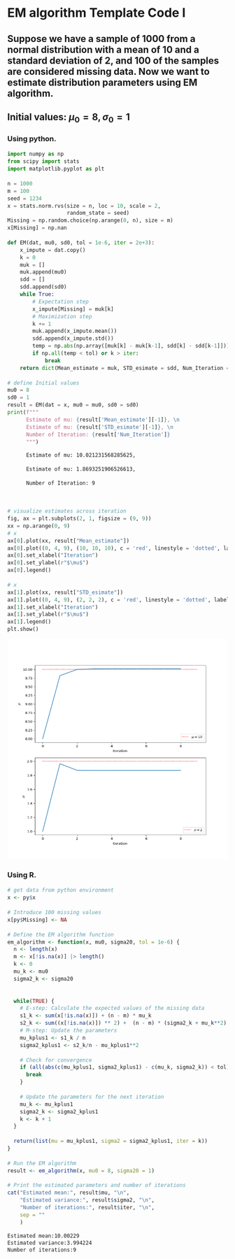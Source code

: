 # EM algorithm Template Code I


## Suppose we have a sample of 1000 from a normal distribution with a mean of 10 and a standard deviation of 2, and 100 of the samples are considered missing data. Now we want to estimate distribution parameters using EM algorithm.

## Initial values: $\mu_0 = 8, \sigma_0 = 1$

### Using python.

``` python
import numpy as np
from scipy import stats
import matplotlib.pyplot as plt

n = 1000
m = 100
seed = 1234
x = stats.norm.rvs(size = n, loc = 10, scale = 2, 
                   random_state = seed)
Missing = np.random.choice(np.arange(0, n), size = m) 
x[Missing] = np.nan

def EM(dat, mu0, sd0, tol = 1e-6, iter = 2e+3): 
    x_impute = dat.copy()
    k = 0
    muk = []
    muk.append(mu0)
    sdd = []
    sdd.append(sd0)
    while True: 
        # Expectation step 
        x_impute[Missing] = muk[k]
        # Maximization step 
        k += 1
        muk.append(x_impute.mean())
        sdd.append(x_impute.std())
        temp = np.abs(np.array([muk[k] - muk[k-1], sdd[k] - sdd[k-1]]))
        if np.all(temp < tol) or k > iter:
            break
    return dict(Mean_estimate = muk, STD_esimate = sdd, Num_Iteration = k + 1)

# define Initial values
mu0 = 8
sd0 = 1
result = EM(dat = x, mu0 = mu0, sd0 = sd0)
print(f"""
      Estimate of mu: {result['Mean_estimate'][-1]}, \n 
      Estimate of mu: {result['STD_esimate'][-1]}, \n
      Number of Iteration: {result['Num_Iteration']}
      """)
```


          Estimate of mu: 10.021231568285625, 
     
          Estimate of mu: 1.8693251906526613, 

          Number of Iteration: 9
          

``` python
    

# visualize estimates across iteration 
fig, ax = plt.subplots(2, 1, figsize = (9, 9))
xx = np.arange(0, 9)
# x
ax[0].plot(xx, result["Mean_estimate"])
ax[0].plot((0, 4, 9), (10, 10, 10), c = 'red', linestyle = 'dotted', label = r"$\mu = 10$")
ax[0].set_xlabel("Iteration")
ax[0].set_ylabel(r"$\mu$")
ax[0].legend()

# x
ax[1].plot(xx, result["STD_esimate"])
ax[1].plot((0, 4, 9), (2, 2, 2), c = 'red', linestyle = 'dotted', label = r"$\sigma = 2$")
ax[1].set_xlabel("Iteration")
ax[1].set_ylabel(r"$\mu$")
ax[1].legend()
plt.show()
```

![](EM_algorithm_files/figure-commonmark/unnamed-chunk-2-1.png)

### Using R.

``` r
# get data from python environment
x <- py$x

# Introduce 100 missing values
x[py$Missing] <- NA

# Define the EM algorithm function
em_algorithm <- function(x, mu0, sigma20, tol = 1e-6) {
  n <- length(x)
  m <- x[!is.na(x)] |> length()
  k <- 0
  mu_k <- mu0
  sigma2_k <- sigma20

  
  while(TRUE) {
    # E-step: Calculate the expected values of the missing data
    s1_k <- sum(x[!is.na(x)]) + (n - m) * mu_k
    s2_k <- sum((x[!is.na(x)]) ** 2) +  (n - m) * (sigma2_k + mu_k**2)
    # M-step: Update the parameters
    mu_kplus1 <- s1_k / n
    sigma2_kplus1 <- s2_k/n - mu_kplus1**2
    
    # Check for convergence
    if (all(abs(c(mu_kplus1, sigma2_kplus1) - c(mu_k, sigma2_k)) < tol)) {
      break
    }
    
    # Update the parameters for the next iteration
    mu_k <- mu_kplus1
    sigma2_k <- sigma2_kplus1
    k <- k + 1
  }
  
  return(list(mu = mu_kplus1, sigma2 = sigma2_kplus1, iter = k))
}

# Run the EM algorithm
result <- em_algorithm(x, mu0 = 8, sigma20 = 1)

# Print the estimated parameters and number of iterations
cat("Estimated mean:", result$mu, "\n",
    "Estimated variance:", result$sigma2, "\n",
    "Number of iterations:", result$iter, "\n", 
    sep = ""
    )
```

    Estimated mean:10.00229
    Estimated variance:3.994224
    Number of iterations:9

